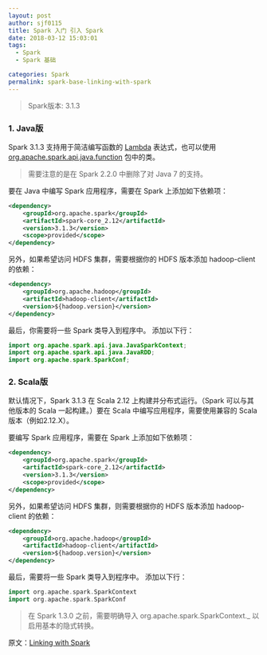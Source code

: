 ```yaml
---
layout: post
author: sjf0115
title: Spark 入门 引入 Spark
date: 2018-03-12 15:03:01
tags:
  - Spark
  - Spark 基础

categories: Spark
permalink: spark-base-linking-with-spark
---
```


> Spark版本: 3.1.3

### 1. Java版

Spark 3.1.3 支持用于简洁编写函数的 [Lambda](https://docs.oracle.com/javase/tutorial/java/javaOO/lambdaexpressions.html) 表达式，也可以使用 [org.apache.spark.api.java.function](https://spark.apache.org/docs/3.1.3/api/java/index.html?org/apache/spark/api/java/function/package-summary.html) 包中的类。

> 需要注意的是在 Spark 2.2.0 中删除了对 Java 7 的支持。

要在 Java 中编写 Spark 应用程序，需要在 Spark 上添加如下依赖项：
```xml
<dependency>
    <groupId>org.apache.spark</groupId>
    <artifactId>spark-core_2.12</artifactId>
    <version>3.1.3</version>
    <scope>provided</scope>
</dependency>
```

另外，如果希望访问 HDFS 集群，需要根据你的 HDFS 版本添加 hadoop-client 的依赖：
```xml
<dependency>
    <groupId>org.apache.hadoop</groupId>
    <artifactId>hadoop-client</artifactId>
    <version>${hadoop.version}</version>
</dependency>
```
最后，你需要将一些 Spark 类导入到程序中。 添加以下行：
```java
import org.apache.spark.api.java.JavaSparkContext;
import org.apache.spark.api.java.JavaRDD;
import org.apache.spark.SparkConf;
```

### 2. Scala版

默认情况下，Spark 3.1.3 在 Scala 2.12 上构建并分布式运行。（Spark 可以与其他版本的 Scala 一起构建。）要在 Scala 中编写应用程序，需要使用兼容的 Scala 版本（例如2.12.X）。

要编写 Spark 应用程序，需要在 Spark 上添加如下依赖项：
```xml
<dependency>
    <groupId>org.apache.spark</groupId>
    <artifactId>spark-core_2.12</artifactId>
    <version>3.1.3</version>
    <scope>provided</scope>
</dependency>
```

另外，如果希望访问 HDFS 集群，则需要根据你的 HDFS 版本添加 hadoop-client 的依赖：
```xml
<dependency>
    <groupId>org.apache.hadoop</groupId>
    <artifactId>hadoop-client</artifactId>
    <version>${hadoop.version}</version>
</dependency>
```
最后，需要将一些 Spark 类导入到程序中。 添加以下行：
```scala
import org.apache.spark.SparkContext
import org.apache.spark.SparkConf
```

> 在 Spark 1.3.0 之前，需要明确导入 org.apache.spark.SparkContext._ 以启用基本的隐式转换。

原文：[Linking with Spark](https://spark.apache.org/docs/3.1.3/rdd-programming-guide.html#linking-with-spark)
